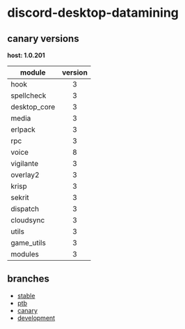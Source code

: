 # discord-desktop-datamining

## canary versions

**host: 1.0.201**

| module | version |
| ------ | :-----: |
| hook | 3 |
| spellcheck | 3 |
| desktop_core | 3 |
| media | 3 |
| erlpack | 3 |
| rpc | 3 |
| voice | 8 |
| vigilante | 3 |
| overlay2 | 3 |
| krisp | 3 |
| sekrit | 3 |
| dispatch | 3 |
| cloudsync | 3 |
| utils | 3 |
| game_utils | 3 |
| modules | 3 |

## branches

- [stable](https://github.com/OpenAsar/discord-desktop-datamining/tree/stable)
- [ptb](https://github.com/OpenAsar/discord-desktop-datamining/tree/ptb)
- [canary](https://github.com/OpenAsar/discord-desktop-datamining/tree/canary)
- [development](https://github.com/OpenAsar/discord-desktop-datamining/tree/development)